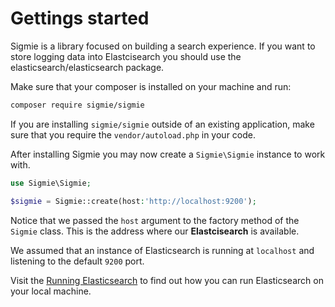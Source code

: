 # Gettings started

Sigmie is a library focused on building a search experience. If you want to store logging data into Elastcisearch you should use the elasticsearch/elasticsearch package.

Make sure that your composer is installed on your machine and run:
```bash
composer require sigmie/sigmie
```

If you are installing `sigmie/sigmie` outside of an existing application, make sure that you require the `vendor/autoload.php` in your code.

After installing Sigmie you may now create a `Sigmie\Sigmie` instance to work with.

```php
use Sigmie\Sigmie;

$sigmie = Sigmie::create(host:'http://localhost:9200');
```

Notice that we passed the `host` argument to the factory method of the `Sigmie` class. This is the address where our **Elastcisearch** is available. 

We assumed that an instance of Elasticsearch is running at `localhost` and listening to the default `9200` port.

Visit the [Running Elasticsearch](/running-elasticsearch) to find out how you can run Elasticsearch on your local machine.